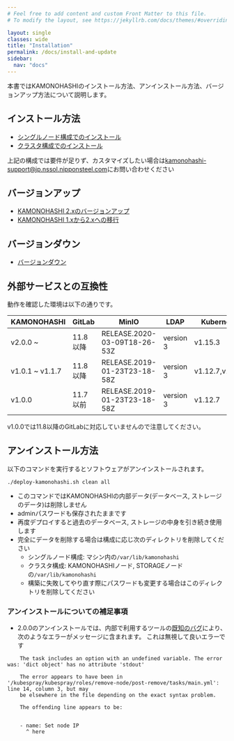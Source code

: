 ```yaml
---
# Feel free to add content and custom Front Matter to this file.
# To modify the layout, see https://jekyllrb.com/docs/themes/#overriding-theme-defaults

layout: single
classes: wide
title: "Installation"
permalink: /docs/install-and-update
sidebar:
  nav: "docs"
---
```

本書ではKAMONOHASHIのインストール方法、アンインストール方法、バージョンアップ方法について説明します。

## インストール方法

 - [シングルノード構成でのインストール](/docs/install-and-update/deploy-single-node)
 - [クラスタ構成でのインストール](/docs/install-and-update/deploy-cluster)

上記の構成では要件が足りず、カスタマイズしたい場合は[kamonohashi-support@jp.nssol.nipponsteel.com](mailto:kamonohashi-support@jp.nssol.nipponsteel.com)にお問い合わせください


## バージョンアップ
  - <a href="/docs/install-and-update/update">KAMONOHASHI 2.xのバージョンアップ</a>
  - <a href="/docs/install-and-update/migrate1xto2x">KAMONOHASHI 1.xから2.xへの移行</a>

## バージョンダウン
  - <a href="/docs/install-and-update/update#バージョンダウン">バージョンダウン</a>

## 外部サービスとの互換性

動作を確認した環境は以下の通りです。

|KAMONOHASHI|GitLab|MinIO| LDAP|Kubernetes |Ubuntu |
|---|---|---|---|---|---|
|v2.0.0 ~|11.8以降|RELEASE.2020-03-09T18-26-53Z|version 3| v1.15.3 |Ubuntu 18.04|
|v1.0.1 ~ v1.1.7|11.8以降|RELEASE.2019-01-23T23-18-58Z|version 3| v1.12.7,v1.14.1|ubuntu 16.04|
|v1.0.0|11.7以前|RELEASE.2019-01-23T23-18-58Z|version 3| v1.12.7|Ubuntu 16.04|

v1.0.0では11.8以降のGitLabに対応していませんので注意してください。

## アンインストール方法

以下のコマンドを実行するとソフトウェアがアンインストールされます。
```
./deploy-kamonohashi.sh clean all
```

* このコマンドではKAMONOHASHIの内部データ(データベース, ストレージのデータ)は削除しません
* adminパスワードも保存されたままです
* 再度デプロイすると過去のデータベース, ストレージの中身を引き続き使用します
* 完全にデータを削除する場合は構成に応じ次のディレクトリを削除してください
  * シングルノード構成: マシン内の`/var/lib/kamonohashi`
  * クラスタ構成: KAMONOHASHIノード, STORAGEノードの`/var/lib/kamonohashi`
  * 構築に失敗してやり直す際にパスワードも変更する場合はこのディレクトリを削除してください

### アンインストールについての補足事項
* 2.0.0のアンインストールでは、内部で利用するツールの[既知のバグ](https://github.com/kubernetes-sigs/kubespray/issues/5185)により、次のようなエラーがメッセージに含まれます。
これは無視して良いエラーです

```
    The task includes an option with an undefined variable. The error was: 'dict object' has no attribute 'stdout'

    The error appears to have been in '/kubespray/kubespray/roles/remove-node/post-remove/tasks/main.yml': line 14, column 3, but may
    be elsewhere in the file depending on the exact syntax problem.

    The offending line appears to be:


    - name: Set node IP
      ^ here
```


